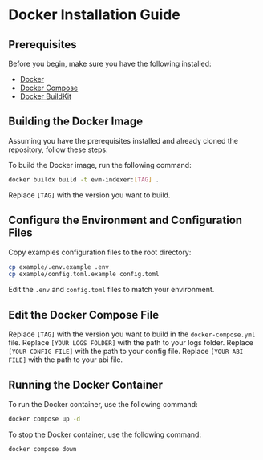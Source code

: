 # Docker Installation Guide

## Prerequisites

Before you begin, make sure you have the following installed:
* [Docker](https://docs.docker.com/get-docker/)
* [Docker Compose](https://docs.docker.com/compose/install/)
* [Docker BuildKit](https://docs.docker.com/build/buildkit/)

## Building the Docker Image

Assuming you have the prerequisites installed and already cloned the repository, follow these steps:

To build the Docker image, run the following command:

```bash
docker buildx build -t evm-indexer:[TAG] .
```

Replace `[TAG]` with the version you want to build.

## Configure the Environment and Configuration Files

Copy examples configuration files to the root directory:

```bash
cp example/.env.example .env
cp example/config.toml.example config.toml
```
Edit the `.env` and `config.toml` files to match your environment.

## Edit the Docker Compose File

Replace `[TAG]` with the version you want to build in the `docker-compose.yml` file.
Replace `[YOUR LOGS FOLDER]` with the path to your logs folder.
Replace `[YOUR CONFIG FILE]` with the path to your config file.
Replace `[YOUR ABI FILE]` with the path to your abi file.

## Running the Docker Container

To run the Docker container, use the following command:

```bash
docker compose up -d
```

To stop the Docker container, use the following command:

```bash
docker compose down
```

